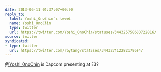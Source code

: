```yaml
---
date: 2013-06-11 05:37:07+00:00
reply_to:
  label: Yoshi_OnoChin's tweet
  name: Yoshi_OnoChin
  type: twitter
  url: https://twitter.com/Yoshi_OnoChin/statuses/344325758610722816/
source: twitter
syndicated:
- type: twitter
  url: https://twitter.com/roytang/statuses/344327412282179584/
---
```


[@Yoshi_OnoChin](https://twitter.com/Yoshi_OnoChin/) is Capcom presenting at E3?